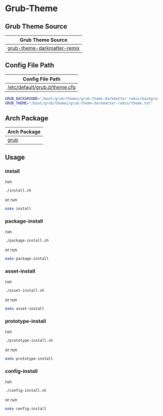 

# Grub-Theme


## Grub Theme Source

| Grub Theme Source |
| --- |
| [grub-theme-darkmatter-remix](https://github.com/samwhelp/grub-theme-remix/tree/grub-theme-darkmatter-remix) |


## Config File Path

| Config File Path |
| --- |
| [/etc/default/grub.d/theme.cfg](./asset/overlay/etc/default/grub.d/theme.cfg) |

``` sh
GRUB_BACKGROUND="/boot/grub/themes/grub-theme-darkmatter-remix/background.jpg"
GRUB_THEME="/boot/grub/themes/grub-theme-darkmatter-remix/theme.txt"
```




## Arch Package

| Arch Package |
| --- |
| [grub](https://archlinux.org/packages/core/x86_64/grub/) |




## Usage


### install

run

``` sh
./install.sh
```

or run

``` sh
make install
```


### package-install

run

``` sh
./package-install.sh
```

or run

``` sh
make package-install
```


### asset-install

run

``` sh
./asset-install.sh
```

or run

``` sh
make asset-install
```


### prototype-install

run

``` sh
./prototype-install.sh
```

or run

``` sh
make prototype-install
```


### config-install

run

``` sh
./config-install.sh
```

or run

``` sh
make config-install
```
